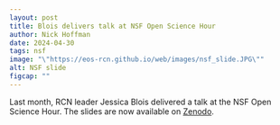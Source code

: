 ```yaml
---
layout: post
title: Blois delivers talk at NSF Open Science Hour
author: Nick Hoffman
date: 2024-04-30
tags: nsf
image: "\"https://eos-rcn.github.io/web/images/nsf_slide.JPG\""
alt: NSF slide
figcap: ""
---
```


<style>
  img {
    width: 500px;
  }
  li {
    font-size:20px;
    color: #000;
  }
</style>

<div class="text-box-main">
<p>Last month, RCN leader Jessica Blois delivered a talk at the NSF Open Science Hour.
  The slides are now available on <a href="https://zenodo.org/records/10903765?token=eyJhbGciOiJIUzUxMiJ9.eyJpZCI6IjEyNDc2NTAxLTU1NWMtNDUwZC04ZjA3LTM2MzNlYzdhMzg3OCIsImRhdGEiOnt9LCJyYW5kb20iOiJmZTE4NmIwOWM4ZmUzZjM2NWFlZmVhOWRkYjk0MDk5NCJ9.59C6awWD55OgglTZZ28tLCy9X2wODB_uIx9ZAdfZvLhgmaxMlIGBQTPKKzVkcaszoqryDMfb4NvhpfXsAIkI4Q" target="_blank">Zenodo</a>.</p>
</div>
